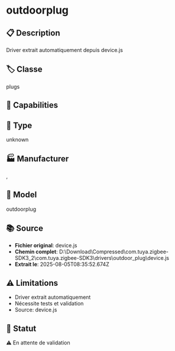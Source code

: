 # outdoorplug

## 📋 Description
Driver extrait automatiquement depuis device.js

## 🏷️ Classe
plugs

## 🔧 Capabilities


## 📡 Type
unknown

## 🏭 Manufacturer
, 

## 📱 Model
outdoorplug

## 📚 Source
- **Fichier original**: device.js
- **Chemin complet**: D:\Download\Compressed\com.tuya.zigbee-SDK3_2\com.tuya.zigbee-SDK3\drivers\outdoor_plug\device.js
- **Extrait le**: 2025-08-05T08:35:52.674Z

## ⚠️ Limitations
- Driver extrait automatiquement
- Nécessite tests et validation
- Source: device.js

## 🚀 Statut
⚠️ En attente de validation

